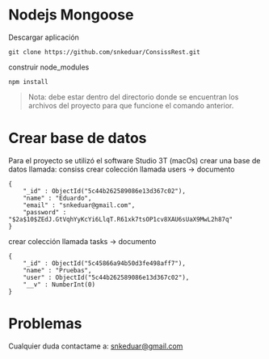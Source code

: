 # Nodejs Mongoose

Descargar aplicación

```
git clone https://github.com/snkeduar/ConsissRest.git
```

construir node_modules

```
npm install
```
> Nota: debe estar dentro del directorio donde se encuentran los archivos del proyecto para que funcione el comando anterior.

# Crear base de datos
Para el proyecto se utilizó el software Studio 3T (macOs)
crear una base de datos llamada: consiss
crear colección llamada users -> documento

```
{
    "_id" : ObjectId("5c44b262589086e13d367c02"),
    "name" : "Eduardo",
    "email" : "snkeduar@gmail.com",
    "password" : "$2a$10$ZEdJ.GtVqhYyKcYi6LlqT.R61xk7tsOP1cv8XAU6sUaX9MwL2h87q"
}
```
crear colección llamada tasks -> documento

```
{
    "_id" : ObjectId("5c45866a94b50d3fe498aff7"),
    "name" : "Pruebas",
    "user" : ObjectId("5c44b262589086e13d367c02"),
    "__v" : NumberInt(0)
}
```

# Problemas

Cualquier duda contactame a: snkeduar@gmail.com
